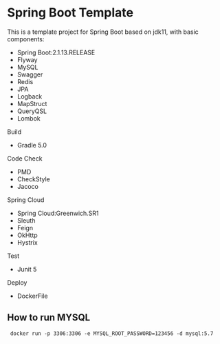 # Spring Boot Template
This is a template project for Spring Boot based on jdk11, with basic components:

- Spring Boot:2.1.13.RELEASE
- Flyway
- MySQL
- Swagger
- Redis
- JPA
- Logback
- MapStruct
- QueryQSL
- Lombok

Build
- Gradle 5.0

Code Check
- PMD
- CheckStyle
- Jacoco

Spring Cloud
- Spring Cloud:Greenwich.SR1
- Sleuth
- Feign
- OkHttp
- Hystrix

Test
- Junit 5

Deploy
- DockerFile

## How to run MYSQL
```
 docker run -p 3306:3306 -e MYSQL_ROOT_PASSWORD=123456 -d mysql:5.7
```